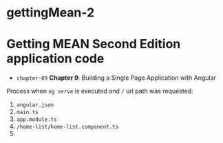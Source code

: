 # gettingMean-2
# Getting MEAN Second Edition application code

* `chapter-09` **Chapter 9**: Building a Single Page Application with Angular

Process when `ng serve` is executed and `/` url path was requested:
1. `angular.json`
2. `main.ts`
3. `app.module.ts`
4. `/home-list/home-list.component.ts`
5.
